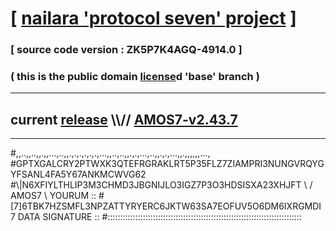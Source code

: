 
# [ [nailara 'protocol seven' project](http://nailara.network/) ]

### [ source code version : ZK5P7K4AGQ-4914.0 ]

### ( this is the public domain [license](../license)d 'base' branch )
---
## current [release](https://github.com/nailara-technologies/protocol-7/releases) \\\\// [AMOS7-v2.43.7](https://github.com/nailara-technologies/protocol-7/releases/tag/AMOS7-v2.43.7)
---

#,,..,,..,,.,,...,..,,.,.,.,.,.,.,...,,..,..,,.,.,...,..,,.,.,...,,.,,,,,,...,
#GPTXGALCRY2PTWXK3QTEFRGRAKLRT5P35FLZ7ZIAMPRI3NUNGVRQYGYFSANL4FA5Y67ANKMCWVG62
#\\\|N6XFIYLTHLIP3M3CHMD3JBGNIJLO3IGZ7P3O3HDSISXA23XHJFT \ / AMOS7 \ YOURUM ::
#\[7]6TBK7HZSMFL3NPZATTYRYERC6JKTW63SA7EOFUV5O6DM6IXRGMDI 7  DATA SIGNATURE ::
#:::::::::::::::::::::::::::::::::::::::::::::::::::::::::::::::::::::::::::::
